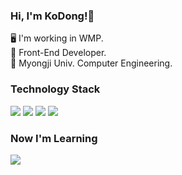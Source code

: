 ### Hi, I'm KoDong!👋

🖥 I'm working in WMP. <br />
🌱 Front-End Developer. <br />
🔭 Myongji Univ. Computer Engineering. <br />

### Technology Stack <br />
<div>
<img src="https://shields.io/badge/Javascript-F7DF1E?logo=JavaScript&logoColor=black" />
<img src="https://shields.io/badge/React-3498DB?logo=react&logoColor=white" />
<img src="https://shields.io/badge/Redux-593D88?logo=redux&logoColor=white" />
<img src="https://shields.io/badge/TypeScript-3178C6?logo=TypeScript&logoColor=FFF" />
</div>

### Now I'm Learning <br />
<div>
<img src="https://img.shields.io/badge/Spring-6DB33F?logo=spring&logoColor=white" />

